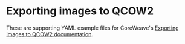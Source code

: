 # Exporting images to QCOW2

These are supporting YAML example files for CoreWeave's [Exporting images to QCOW2 documentation](https://docs.coreweave.com/virtual-servers/root-disk-lifecycle-management/exporting-images-to-qcow2).